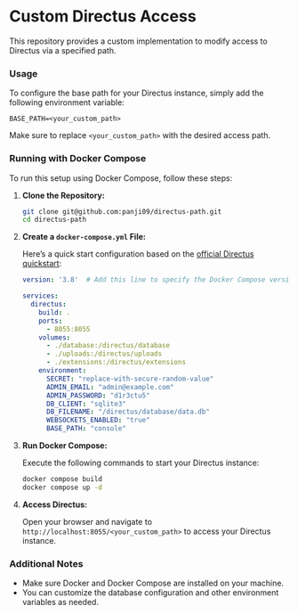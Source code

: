 # Custom Directus Access

This repository provides a custom implementation to modify access to Directus via a specified path.

### Usage

To configure the base path for your Directus instance, simply add the following environment variable:

```
BASE_PATH=<your_custom_path>
```

Make sure to replace `<your_custom_path>` with the desired access path.

### Running with Docker Compose

To run this setup using Docker Compose, follow these steps:

1. **Clone the Repository:**

   ```bash
   git clone git@github.com:panji09/directus-path.git
   cd directus-path
   ```

2. **Create a `docker-compose.yml` File:**

   Here’s a quick start configuration based on the [official Directus quickstart](https://docs.directus.io/self-hosted/quickstart.html):

   ```yaml
   version: '3.8'  # Add this line to specify the Docker Compose version

   services:
     directus:
       build: .
       ports:
         - 8055:8055
       volumes:
         - ./database:/directus/database
         - ./uploads:/directus/uploads
         - ./extensions:/directus/extensions
       environment:
         SECRET: "replace-with-secure-random-value"
         ADMIN_EMAIL: "admin@example.com"
         ADMIN_PASSWORD: "d1r3ctu5"
         DB_CLIENT: "sqlite3"
         DB_FILENAME: "/directus/database/data.db"
         WEBSOCKETS_ENABLED: "true"
         BASE_PATH: "console"
   ```

3. **Run Docker Compose:**

   Execute the following commands to start your Directus instance:

   ```bash
   docker compose build
   docker compose up -d
   ```

4. **Access Directus:**

   Open your browser and navigate to `http://localhost:8055/<your_custom_path>` to access your Directus instance.

### Additional Notes

- Make sure Docker and Docker Compose are installed on your machine.
- You can customize the database configuration and other environment variables as needed.
